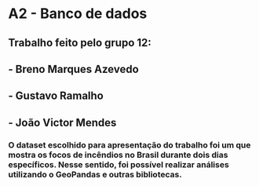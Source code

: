 # A2 - Banco de dados

## Trabalho feito pelo grupo 12:
## - Breno Marques Azevedo 
## - Gustavo Ramalho 
## - João Victor Mendes

### O dataset escolhido para apresentação do trabalho foi um que mostra os focos de incêndios no Brasil durante dois dias específicos. Nesse sentido, foi possível realizar análises utilizando o GeoPandas e outras bibliotecas.
